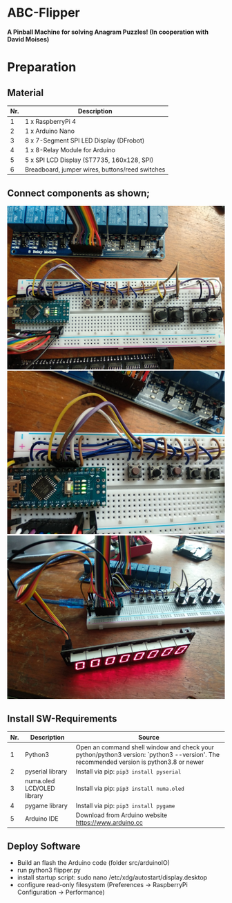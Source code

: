 # ABC-Flipper

**A Pinball Machine for solving Anagram Puzzles! (In cooperation with David Moises)**



# Preparation

## Material

| Nr.  | Description                        | 
| ---- | ---------------------------------- | 
| 1    | 1 x RaspberryPi 4                  | 
| 2    | 1 x Arduino Nano                   | 
| 3    | 8 x 7-Segment SPI LED Display (DFrobot)  | 
| 4    | 1 x 8-Relay Module for Arduino     | 
| 5    | 5 x SPI LCD Display (ST7735, 160x128, SPI) | 
| 6    | Breadboard, jumper wires, buttons/reed switches | 


## Connect components as shown;

![flipperBreadboardFoto1](./img/flipper_breadboard1.jpg)
![flipperBreadboardFoto2](./img/flipper_breadboard2.jpg)
![flipperBreadboardFoto3](./img/flipper_breadboard3.jpg)


## Install SW-Requirements

| Nr.  | Description                       | Source                                                       |
| ---- | --------------------------------- | ------------------------------------------------------------ |
| 1    | Python3                           | Open an command shell window and check your python/python3 version: `python3 --version'. The recommended version is python3.8 or newer |
| 2    | pyserial library                  | Install via pip: `pip3 install pyserial` |
| 3    | numa.oled LCD/OLED library        | Install via pip: `pip3 install numa.oled`|
| 4    | pygame library                    | Install via pip: `pip3 install pygame`   |
| 5    | Arduino IDE                       | Download from Arduino website https://www.arduino.cc        |


## Deploy Software

* Build an flash the Arduino code (folder src/arduinoIO) 
* run python3 flipper.py
* install startup script: sudo nano /etc/xdg/autostart/display.desktop
* configure read-only filesystem (Preferences -> RaspberryPi Configuration -> Performance)


